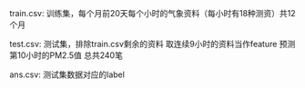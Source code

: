 train.csv: 训练集，每个月前20天每个小时的气象资料（每小时有18种测资）共12个月

test.csv: 测试集，排除train.csv剩余的资料 取连续9小时的资料当作feature 预测第10小时的PM2.5值 总共240笔

ans.csv: 测试集数据对应的label
